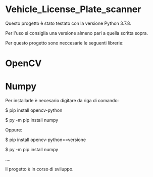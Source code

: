 # Vehicle_License_Plate_scanner

Questo progetto è stato testato con la versione Python 3.7.8.

Per l'uso si consiglia una versione almeno pari a quella scritta sopra.

Per questo progetto sono neccesarie le seguenti librerie:

# OpenCV
# Numpy

Per installarle è necesario digitare da riga di comando:

$ pip install opencv-python

$ py -m pip install numpy

Oppure:

$ pip install opencv-python==versione

$ py -m pip install numpy

....

Il progetto è in corso di sviluppo.
